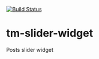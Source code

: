 [![Build Status](https://travis-ci.org/gcofficial/basetheme.svg?branch=master)](https://travis-ci.org/gcofficial/basetheme)

# tm-slider-widget
Posts slider widget
